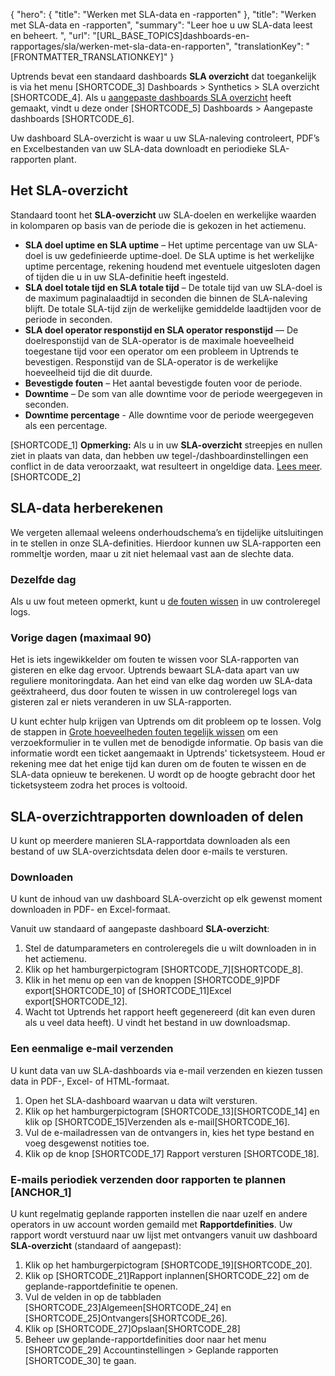 {
  "hero": {
    "title": "Werken met SLA-data en -rapporten"
  },
  "title": "Werken met SLA-data en -rapporten",
  "summary": "Leer hoe u uw SLA-data leest en beheert. ",
  "url": "[URL_BASE_TOPICS]dashboards-en-rapportages/sla/werken-met-sla-data-en-rapporten",
  "translationKey": "[FRONTMATTER_TRANSLATIONKEY]"
}

Uptrends bevat een standaard dashboards **SLA overzicht** dat toegankelijk is via het menu [SHORTCODE_3] Dashboards > Synthetics > SLA overzicht [SHORTCODE_4]. Als u [aangepaste dashboards SLA overzicht]([LINK_URL_1]) heeft gemaakt, vindt u deze onder [SHORTCODE_5] Dashboards > Aangepaste dashboards [SHORTCODE_6]. 

Uw dashboard SLA-overzicht is waar u uw SLA-naleving controleert, PDF’s en Excelbestanden van uw SLA-data downloadt en periodieke SLA-rapporten plant.

## Het SLA-overzicht

Standaard toont het **SLA-overzicht** uw SLA-doelen en werkelijke waarden in kolomparen op basis van de periode die is gekozen in het actiemenu.

- **SLA doel uptime en SLA uptime** – Het uptime percentage van uw SLA-doel is uw gedefinieerde uptime-doel. De SLA uptime is het werkelijke uptime percentage, rekening houdend met eventuele uitgesloten dagen of tijden die u in uw SLA-definitie heeft ingesteld.
- **SLA doel totale tijd en SLA totale tijd** – De totale tijd van uw SLA-doel is de maximum paginalaadtijd in seconden die binnen de SLA-naleving blijft. De totale SLA-tijd zijn de werkelijke gemiddelde laadtijden voor de periode in seconden.
- **SLA doel operator responstijd en SLA operator responstijd** — De doelresponstijd van de SLA-operator is de maximale hoeveelheid toegestane tijd voor een operator om een probleem in Uptrends te bevestigen. Responstijd van de SLA-operator is de werkelijke hoeveelheid tijd die dit duurde.
- **Bevestigde fouten** – Het aantal bevestigde fouten voor de periode.
- **Downtime** – De som van alle downtime voor de periode weergegeven in seconden.
- **Downtime percentage** - Alle downtime voor de periode weergegeven als een percentage.

[SHORTCODE_1]
**Opmerking:** Als u in uw **SLA-overzicht** streepjes en nullen ziet in plaats van data, dan hebben uw tegel-/dashboardinstellingen een conflict in de data veroorzaakt, wat resulteert in ongeldige data. [Lees meer]([LINK_URL_2]).
[SHORTCODE_2]

## SLA-data herberekenen

We vergeten allemaal weleens onderhoudschema’s en tijdelijke uitsluitingen in te stellen in onze SLA-definities. Hierdoor kunnen uw SLA-rapporten een rommeltje worden, maar u zit niet helemaal vast aan de slechte data.

### Dezelfde dag

Als u uw fout meteen opmerkt, kunt u [de fouten wissen]([LINK_URL_3]) in uw controleregel logs.

### Vorige dagen (maximaal 90)

Het is iets ingewikkelder om fouten te wissen voor SLA-rapporten van gisteren en elke dag ervoor. Uptrends bewaart SLA-data apart van uw reguliere monitoringdata. Aan het eind van elke dag worden uw SLA-data geëxtraheerd, dus door fouten te wissen in uw controleregel logs van gisteren zal er niets veranderen in uw SLA-rapporten. 

U kunt echter hulp krijgen van Uptrends om dit probleem op te lossen. Volg de stappen in [Grote hoeveelheden fouten tegelijk wissen]([LINK_URL_4]) om een verzoekformulier in te vullen met de benodigde informatie. Op basis van die informatie wordt een ticket aangemaakt in Uptrends' ticketsysteem. Houd er rekening mee dat het enige tijd kan duren om de fouten te wissen en de SLA-data opnieuw te berekenen. U wordt op de hoogte gebracht door het ticketsysteem zodra het proces is voltooid.

## SLA-overzichtrapporten downloaden of delen

U kunt op meerdere manieren SLA-rapportdata downloaden als een bestand of uw SLA-overzichtsdata delen door e-mails te versturen.

### Downloaden

U kunt de inhoud van uw dashboard SLA-overzicht op elk gewenst moment downloaden in PDF- en Excel-formaat.

Vanuit uw standaard of aangepaste dashboard **SLA-overzicht**:

1.  Stel de datumparameters en controleregels die u wilt downloaden in in het actiemenu.
2.  Klik op het hamburgerpictogram [SHORTCODE_7][SHORTCODE_8].
3.  Klik in het menu op een van de knoppen [SHORTCODE_9]PDF export[SHORTCODE_10] of [SHORTCODE_11]Excel export[SHORTCODE_12].
4.  Wacht tot Uptrends het rapport heeft gegenereerd (dit kan even duren als u veel data heeft). U vindt het bestand in uw downloadsmap.

### Een eenmalige e-mail verzenden

U kunt data van uw SLA-dashboards via e-mail verzenden en kiezen tussen data in PDF-, Excel- of HTML-formaat. 

1. Open het SLA-dashboard waarvan u data wilt versturen.
2. Klik op het hamburgerpictogram [SHORTCODE_13][SHORTCODE_14] en klik op [SHORTCODE_15]Verzenden als e-mail[SHORTCODE_16].
3. Vul de e-mailadressen van de ontvangers in, kies het type bestand en voeg desgewenst notities toe.
4. Klik op de knop [SHORTCODE_17] Rapport versturen [SHORTCODE_18].

### E-mails periodiek verzenden door rapporten te plannen [ANCHOR_1]

U kunt regelmatig geplande rapporten instellen die naar uzelf en andere operators in uw account worden gemaild met **Rapportdefinities**. Uw rapport wordt verstuurd naar uw lijst met ontvangers vanuit uw dashboard **SLA-overzicht** (standaard of aangepast):

1.  Klik op het hamburgerpictogram [SHORTCODE_19][SHORTCODE_20].
2.  Klik op [SHORTCODE_21]Rapport inplannen[SHORTCODE_22] om de geplande-rapportdefinitie te openen.
3.  Vul de velden in op de tabbladen [SHORTCODE_23]Algemeen[SHORTCODE_24] en [SHORTCODE_25]Ontvangers[SHORTCODE_26].
4.  Klik op [SHORTCODE_27]Opslaan[SHORTCODE_28]
5.  Beheer uw geplande-rapportdefinities door naar het menu [SHORTCODE_29] Accountinstellingen > Geplande rapporten [SHORTCODE_30] te gaan.

